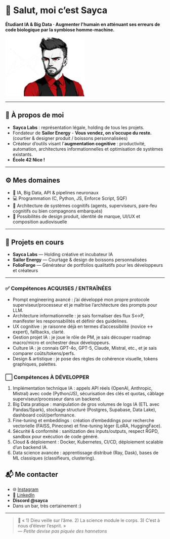 # 👋 Salut, moi c’est Sayca

**Étudiant IA & Big Data · Augmenter l'humain en atténuant ses erreurs de code biologique par la symbiose homme-machine.**

![Bannière](compactbanner.png)

---

## 🧠 À propos de moi
- **Sayca Labs** : représentation légale, holding de tous les projets.
- Fondateur de **Sailor Energy** - **Vous vendez, on s’occupe du reste.** (courtier & designer produit / boissons personnalisées)
- Créateur d’outils visant l'**augmentation cognitive** : productivité, automation, architectures informationnelles et optimisation de systèmes existants.
- **École 42 Nice !**

---

## ⚙️ Mes domaines
- 🧬 IA, Big Data, API & pipelines neuronaux  
- 💻 Programmation (C, Python, JS, Enforce Script, SQF)
- 🧩 Architecture de systèmes cognitifs (agents, superviseurs, pare-feu cognitifs ou bien compagnons embarqués)
- 🎨 Possibilités de design produit, identité de marque, UI/UX et composition audiovisuelle

---

## 🚀 Projets en cours
- **Sayca Labs** — Holding créative et incubateur IA  
- **Sailor Energy** — Courtage & design de boissons personnalisées  
- **FolioForge** — Générateur de portfolios qualitatifs pour les développeurs et créateurs

---

### ✅ Compétences ACQUISES / ENTRAÎNÉES
- Prompt engineering avancé : j’ai développé mon propre protocole superviseur/processeur et je maîtrise l’architecture des prompts pour LLM.
- Architecture informationnelle : je sais formaliser des flux S↔P, manifester les responsabilités et définir des guidelines.  
- UX cognitive : je raisonne déjà en termes d’accessibilité (novice ↔ expert), fallbacks, clarté.  
- Gestion projet IA : je joue le rôle de PM, je sais découper roadmap macro/micro et orchestrer deux développeurs.  
- Culture IA : je connais GPT-4o, GPT-5, Claude, Mistral, etc., et je sais comparer coûts/tokens/perfs.  
- Design & artistique : je pose des règles de cohérence visuelle, tokens graphiques, palettes.  

### ⬜️ Compétences À DÉVELOPPER
1. Implémentation technique IA : appels API réels (OpenAI, Anthropic, Mistral) avec code (Python/JS), sécurisation des clés et quotas, câblage superviseur/processeur dans un backend.  
2. Big Data pratique : manipulation de gros volumes de logs IA (ETL avec Pandas/Spark), stockage structuré (Postgres, Supabase, Data Lake), dashboard coût/performance.  
3. Fine-tuning et embeddings : création d’embeddings pour recherche vectorielle (FAISS, Pinecone) et fine-tuning léger (LoRA, HuggingFace).  
4. Sécurité & conformité : sanitization des inputs/outputs, respect RGPD, sandbox pour exécution de code généré.  
5. Cloud & déploiement : Docker, Kubernetes, CI/CD, déploiement scalable d’un backend IA.  
6. Data science avancée : apprentissage distribué (Ray, Dask), bases de ML classiques (classifieurs, clustering).  

## 📬 Me contacter
- 🌐 [Instagram](https://instagram.com/sayca.labs)  
- 💼 [LinkedIn](https://linkedin.com/in/sayca)
- **Discord @sayca**
- Dans un bar, très certainement :)

---

> 🧠 « 1) Dieu veille sur l’âme. 2) La science module le corps. 3) C’est à nous d’élever l’esprit. »  
> — *Petite devise pas piquée des hannetons*
